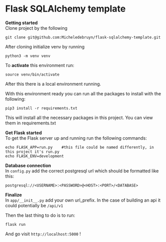 # Flask SQLAlchemy template
**Getting started** <br>
Clone project by the following 

```
git clone git@github.com:Micheledebruyn/flask-sqlalchemy-template.git
```

After cloning initialize venv by running
```
python3 -m venv venv
```

To **activate** this environment run:
```
source venv/bin/activate
```

After this there is a local environment running.


With this environment ready you can run all the packages to install with the following:
```
pip3 install -r requirements.txt
```

This will install all the necessary packages in this project. You can view them in requirements.txt

**Get Flask started** <br>
To get the Flask server up and running run the following commands:
```
echo FLASK_APP=run.py    #this file could be named differently, in this project it's run.py
echo FLASK_ENV=development
```

**Database connection**  <br>
In `config.py` add the correct postgresql url which should be formatted like this:
```
postgresql://<USERNAME>:<PASSWORD>@<HOST>:<PORT>/<DATABASE>
```

**Finalize**  <br>
In `app/__init__.py` add your own url_prefix. In the case of building an api it could potentially be `/api/v1`

Then the last thing to do is to run:
```
flask run
```

And go visit `http://localhost:5000` !
